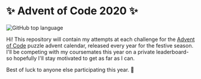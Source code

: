 # :sparkles: Advent of Code 2020 :sparkles:

![GitHub top language](https://img.shields.io/github/languages/top/JamesHarcourt7/advent-of-code2020?style=flat-square)

Hi! This repository will contain my attempts at each challenge for the [Advent of Code](https://adventofcode.com/) puzzle advent calendar, released every year for the festive season. I'll be competing with my coursemates this year on a private leaderboard- so hopefully I'll stay motivated to get as far as I can.

Best of luck to anyone else participating this year. :christmas_tree:
